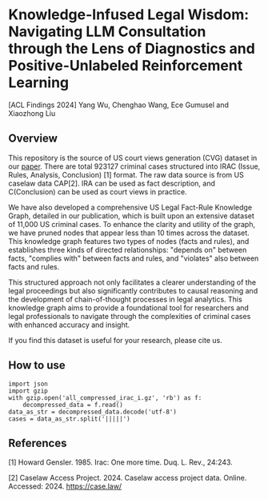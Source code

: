 # Knowledge-Infused Legal Wisdom: Navigating LLM Consultation through the Lens of Diagnostics and Positive-Unlabeled Reinforcement Learning
[ACL Findings 2024] Yang Wu, Chenghao Wang, Ece Gumusel and Xiaozhong Liu
## Overview
This repository is the source of US court views generation (CVG) dataset in our [paper](https://arxiv.org/abs/2406.03600). There are total 923127 criminal cases structured into IRAC (Issue, Rules, Analysis, Conclusion) [1] format. The raw data source is from US caselaw data CAP[2]. IRA can be used as fact description, and C(Conclusion) can be used as court views in practice.

We have also developed a comprehensive US Legal Fact-Rule Knowledge Graph, detailed in our publication, which is built upon an extensive dataset of 11,000 US criminal cases. To enhance the clarity and utility of the graph, we have pruned nodes that appear less than 10 times across the dataset. This knowledge graph features two types of nodes (facts and rules), and establishes three kinds of directed relationships: "depends on" between facts, "complies with" between facts and rules, and "violates" also between facts and rules.

This structured approach not only facilitates a clearer understanding of the legal proceedings but also significantly contributes to causal reasoning and the development of chain-of-thought processes in legal analytics. This knowledge graph aims to provide a foundational tool for researchers and legal professionals to navigate through the complexities of criminal cases with enhanced accuracy and insight.

If you find this dataset is useful for your research, please cite us.

## How to use
```setup
import json
import gzip
with gzip.open('all_compressed_irac_i.gz', 'rb') as f:
    decompressed_data = f.read()
data_as_str = decompressed_data.decode('utf-8')
cases = data_as_str.split('|||||')

```

## References
[1] Howard Gensler. 1985. Irac: One more time. Duq. L. Rev., 24:243.


[2] Caselaw Access Project. 2024. Caselaw access project data. Online. Accessed: 2024. https://case.law/

